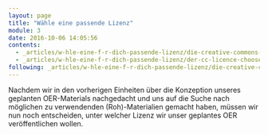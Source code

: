 ```yaml
---
layout: page
title: "Wähle eine passende Lizenz"
module: 3
date: 2016-10-06 14:05:56
contents:
  - _articles/w-hle-eine-f-r-dich-passende-lizenz/die-creative-commons-lizenzen.md
  - _articles/w-hle-eine-f-r-dich-passende-lizenz/der-cc-licence-chooser.md
following: _articles/w-hle-eine-f-r-dich-passende-lizenz/die-creative-commons-lizenzen.md
---
```


Nachdem wir in den vorherigen Einheiten über die Konzeption unseres geplanten OER-Materials nachgedacht und uns auf die Suche nach möglichen zu verwendenden (Roh)-Materialien gemacht haben, müssen wir nun noch entscheiden, unter welcher Lizenz wir unser geplantes OER veröffentlichen wollen.
